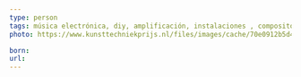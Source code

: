 ```yaml
---
type: person
tags: música electrónica, diy, amplificación, instalaciones , compositor, arte sonoro
photo: https://www.kunsttechniekprijs.nl/files/images/cache/70e0912b5d4baa8260235b3f5ce48bda177d0ef2.jpg

born: 
url:
---
```

